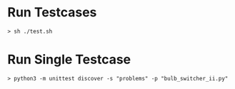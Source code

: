 # Run Testcases

`> sh ./test.sh`

# Run Single Testcase

`> python3 -m unittest discover -s "problems" -p "bulb_switcher_ii.py"`
